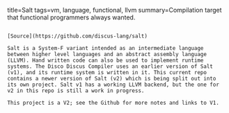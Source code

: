 title=Salt
tags=vm, language, functional, llvm
summary=Compilation target that functional programmers always wanted.
~~~~~~

[Source](https://github.com/discus-lang/salt)

Salt is a System-F variant intended as an intermediate language between higher level languages and an abstract assembly language (LLVM). Hand written code can also be used to implement runtime systems. The Disco Discus Compiler uses an earlier version of Salt (v1), and its runtime system is written in it. This current repo contains a newer version of Salt (v2) which is being split out into its own project. Salt v1 has a working LLVM backend, but the one for v2 in this repo is still a work in progress.

This project is a V2; see the Github for more notes and links to V1.

